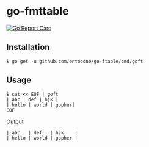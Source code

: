 # go-fmttable

[![Go Report Card](https://goreportcard.com/badge/github.com/entooone/go-fmttable)](https://goreportcard.com/report/github.com/entooone/go-fmttable)

## Installation

```
$ go get -u github.com/entooone/go-ftable/cmd/goft
```

## Usage

```
$ cat << EOF | goft
| abc | def | hjk |
| hello | world | gopher|
EOF
```

Output

```
| abc   | def   | hjk    |
| hello | world | gopher |
```
